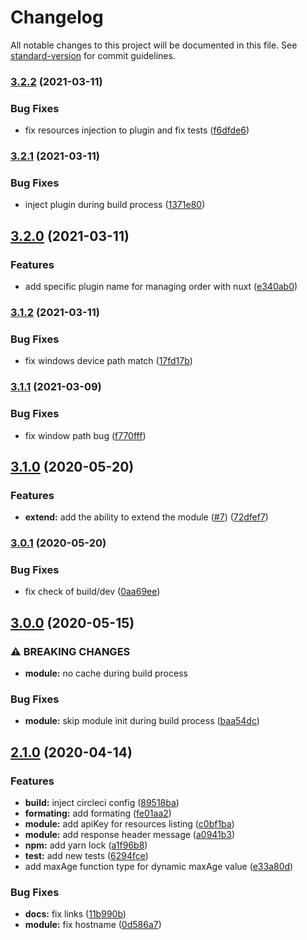 # Changelog

All notable changes to this project will be documented in this file. See [standard-version](https://github.com/conventional-changelog/standard-version) for commit guidelines.

### [3.2.2](https://github.com/gaetansenn/xhr-cache/compare/v3.2.1...v3.2.2) (2021-03-11)


### Bug Fixes

* fix resources injection to plugin and fix tests ([f6dfde6](https://github.com/gaetansenn/xhr-cache/commit/f6dfde61bd082ca50ccf93bb47c74e3a56fc505a))

### [3.2.1](https://github.com/gaetansenn/xhr-cache/compare/v3.2.0...v3.2.1) (2021-03-11)


### Bug Fixes

* inject plugin during build process ([1371e80](https://github.com/gaetansenn/xhr-cache/commit/1371e80580f9a36e77d26d5e988bf07f9b8822f6))

## [3.2.0](https://github.com/gaetansenn/xhr-cache/compare/v3.1.2...v3.2.0) (2021-03-11)


### Features

* add specific plugin name for managing order with nuxt ([e340ab0](https://github.com/gaetansenn/xhr-cache/commit/e340ab0d555e9acd014af1f9107a7e0050771ce6))

### [3.1.2](https://github.com/gaetansenn/xhr-cache/compare/v3.1.1...v3.1.2) (2021-03-11)


### Bug Fixes

* fix windows device path match ([17fd17b](https://github.com/gaetansenn/xhr-cache/commit/17fd17beb46d3b3a58df7296271f9015e4498792))

### [3.1.1](https://github.com/gaetansenn/xhr-cache/compare/v3.1.0...v3.1.1) (2021-03-09)


### Bug Fixes

* fix window path bug ([f770fff](https://github.com/gaetansenn/xhr-cache/commit/f770fff197e24cf53f034f3cd6c8e23c3c4ad707))

## [3.1.0](https://github.com/gaetansenn/xhr-cache/compare/v3.0.1...v3.1.0) (2020-05-20)


### Features

* **extend:** add the ability to extend the module ([#7](https://github.com/gaetansenn/xhr-cache/issues/7)) ([72dfef7](https://github.com/gaetansenn/xhr-cache/commit/72dfef7fca6a7634b576e8c8bbeef59f659ef2b3))

### [3.0.1](https://github.com/gaetansenn/xhr-cache/compare/v3.0.0...v3.0.1) (2020-05-20)


### Bug Fixes

* fix check of build/dev ([0aa69ee](https://github.com/gaetansenn/xhr-cache/commit/0aa69ee991c65e3c47b853801070cb760563c745))

## [3.0.0](https://github.com/gaetansenn/xhr-cache/compare/v2.1.0...v3.0.0) (2020-05-15)


### ⚠ BREAKING CHANGES

* **module:** no cache during build process

### Bug Fixes

* **module:** skip module init during build process ([baa54dc](https://github.com/gaetansenn/xhr-cache/commit/baa54dc046123136e16c57ca4984747158fd244e))

## [2.1.0](https://github.com/gaetansenn/xhr-cache/compare/v2.0.3...v2.1.0) (2020-04-14)


### Features

* **build:** inject circleci config ([89518ba](https://github.com/gaetansenn/xhr-cache/commit/89518ba2e24820479ae2872492d7cacca62bb8f9))
* **formating:** add formating ([fe01aa2](https://github.com/gaetansenn/xhr-cache/commit/fe01aa226706051b6c93105dd383991d5a22ec9c))
* **module:** add apiKey for resources listing ([c0bf1ba](https://github.com/gaetansenn/xhr-cache/commit/c0bf1ba2789994bb9a2a7865015d2a8683ef508c))
* **module:** add response header message ([a0941b3](https://github.com/gaetansenn/xhr-cache/commit/a0941b3ce0e89c013c1cd1f62da8aace23e46063))
* **npm:** add yarn lock ([a1f96b8](https://github.com/gaetansenn/xhr-cache/commit/a1f96b8d318963ee877eb9916c8b5be716198dc8))
* **test:** add new tests ([6294fce](https://github.com/gaetansenn/xhr-cache/commit/6294fce5ad9b1f1e9e6ee8ec31b8c97f2db3b097))
* add maxAge function type for dynamic maxAge value ([e33a80d](https://github.com/gaetansenn/xhr-cache/commit/e33a80d4e189cc18ce09552532669999ffeaa7ae))


### Bug Fixes

* **docs:** fix links ([11b990b](https://github.com/gaetansenn/xhr-cache/commit/11b990bedcc003b6be971a9e627189ec6cd3cbbc))
* **module:** fix hostname ([0d586a7](https://github.com/gaetansenn/xhr-cache/commit/0d586a7acd6ff25ff77c3c12879112af0a0bf6d9))
